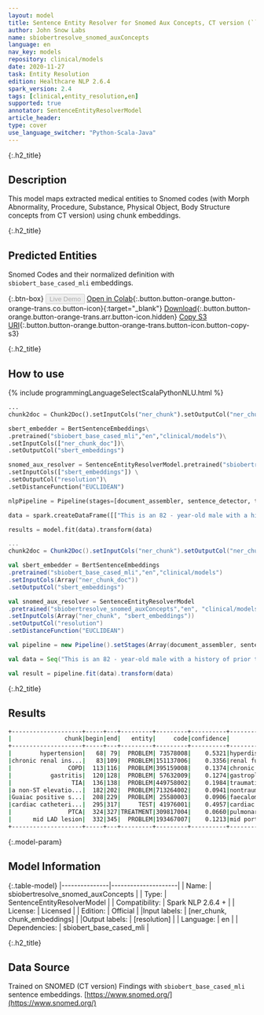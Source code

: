 ```yaml
---
layout: model
title: Sentence Entity Resolver for Snomed Aux Concepts, CT version (``sbiobert_base_cased_mli`` embeddings)
author: John Snow Labs
name: sbiobertresolve_snomed_auxConcepts
language: en
nav_key: models
repository: clinical/models
date: 2020-11-27
task: Entity Resolution
edition: Healthcare NLP 2.6.4
spark_version: 2.4
tags: [clinical,entity_resolution,en]
supported: true
annotator: SentenceEntityResolverModel
article_header:
type: cover
use_language_switcher: "Python-Scala-Java"
---
```


{:.h2_title}
## Description
This model maps extracted medical entities to Snomed codes (with Morph Abnormality, Procedure, Substance, Physical Object, Body Structure concepts from CT version) using chunk embeddings.

{:.h2_title}
## Predicted Entities 
Snomed Codes and their normalized definition with ``sbiobert_base_cased_mli`` embeddings.

{:.btn-box}
<button class="button button-orange" disabled>Live Demo</button>
[Open in Colab](https://colab.research.google.com/github/JohnSnowLabs/spark-nlp-workshop/blob/master/tutorials/Certification_Trainings/Healthcare/24.Improved_Entity_Resolvers_in_SparkNLP_with_sBert.ipynb){:.button.button-orange.button-orange-trans.co.button-icon}{:target="_blank"}
[Download](https://s3.amazonaws.com/auxdata.johnsnowlabs.com/clinical/models/sbiobertresolve_snomed_auxConcepts_en_2.6.4_2.4_1606235765319.zip){:.button.button-orange.button-orange-trans.arr.button-icon.hidden}
[Copy S3 URI](s3://auxdata.johnsnowlabs.com/clinical/models/sbiobertresolve_snomed_auxConcepts_en_2.6.4_2.4_1606235765319.zip){:.button.button-orange.button-orange-trans.button-icon.button-copy-s3}

{:.h2_title}
## How to use 
<div class="tabs-box" markdown="1">

{% include programmingLanguageSelectScalaPythonNLU.html %}

```python
...
chunk2doc = Chunk2Doc().setInputCols("ner_chunk").setOutputCol("ner_chunk_doc")

sbert_embedder = BertSentenceEmbeddings\
.pretrained("sbiobert_base_cased_mli","en","clinical/models")\
.setInputCols(["ner_chunk_doc"])\
.setOutputCol("sbert_embeddings")

snomed_aux_resolver = SentenceEntityResolverModel.pretrained("sbiobertresolve_snomed_auxConcepts","en", "clinical/models") \
.setInputCols(["sbert_embeddings"]) \
.setOutputCol("resolution")\
.setDistanceFunction("EUCLIDEAN")

nlpPipeline = Pipeline(stages=[document_assembler, sentence_detector, tokenizer, word_embeddings, clinical_ner, ner_converter, chunk2doc, sbert_embedder, snomed_aux_resolver])

data = spark.createDataFrame([["This is an 82 - year-old male with a history of prior tobacco use , hypertension , chronic renal insufficiency , COPD , gastritis , and TIA who initially presented to Braintree with a non-ST elevation MI and Guaiac positive stools , transferred to St . Margaret\'s Center for Women & Infants for cardiac catheterization with PTCA to mid LAD lesion complicated by hypotension and bradycardia requiring Atropine , IV fluids and transient dopamine possibly secondary to vagal reaction , subsequently transferred to CCU for close monitoring , hemodynamically stable at the time of admission to the CCU ."]]).toDF("text")

results = model.fit(data).transform(data)

```
```scala
...
chunk2doc = Chunk2Doc().setInputCols("ner_chunk").setOutputCol("ner_chunk_doc")

val sbert_embedder = BertSentenceEmbeddings
.pretrained("sbiobert_base_cased_mli","en","clinical/models")
.setInputCols(Array("ner_chunk_doc"))
.setOutputCol("sbert_embeddings")

val snomed_aux_resolver = SentenceEntityResolverModel
.pretrained("sbiobertresolve_snomed_auxConcepts","en", "clinical/models")
.setInputCols(Array("ner_chunk", "sbert_embeddings"))
.setOutputCol("resolution")
.setDistanceFunction("EUCLIDEAN")

val pipeline = new Pipeline().setStages(Array(document_assembler, sentence_detector, tokenizer, word_embeddings, clinical_ner, ner_converter, chunk2doc, sbert_embedder, snomed_aux_resolver))

val data = Seq("This is an 82 - year-old male with a history of prior tobacco use , hypertension , chronic renal insufficiency , COPD , gastritis , and TIA who initially presented to Braintree with a non-ST elevation MI and Guaiac positive stools , transferred to St . Margaret\'s Center for Women & Infants for cardiac catheterization with PTCA to mid LAD lesion complicated by hypotension and bradycardia requiring Atropine , IV fluids and transient dopamine possibly secondary to vagal reaction , subsequently transferred to CCU for close monitoring , hemodynamically stable at the time of admission to the CCU .").toDF("text")

val result = pipeline.fit(data).transform(data)
```

{:.h2_title}
## Results

```bash
+--------------------+-----+---+---------+---------+----------+--------------------+--------------------+
|               chunk|begin|end|   entity|     code|confidence|         resolutions|               codes|
+--------------------+-----+---+---------+---------+----------+--------------------+--------------------+
|        hypertension|   68| 79|  PROBLEM| 73578008|    0.5321|hyperdistension::...|73578008:::147849...|
|chronic renal ins...|   83|109|  PROBLEM|151137006|    0.3356|renal function ob...|151137006:::26681...|
|                COPD|  113|116|  PROBLEM|395159008|    0.1374|chronic obstructi...|395159008:::39059...|
|           gastritis|  120|128|  PROBLEM| 57632009|    0.1274|gastroplication::...|57632009:::216090...|
|                 TIA|  136|138|  PROBLEM|449758002|    0.1984|traumatic infarct...|449758002:::85844...|
|a non-ST elevatio...|  182|202|  PROBLEM|713264002|    0.0941|nontraumatic rupt...|713264002:::31036...|
|Guaiac positive s...|  208|229|  PROBLEM| 25580003|    0.0906|faecaloma:::faeca...|25580003:::891580...|
|cardiac catheteri...|  295|317|     TEST| 41976001|    0.4957|cardiac catheteri...|41976001:::141945...|
|                PTCA|  324|327|TREATMENT|309817004|    0.0660|pulmonary angiogr...|309817004:::31264...|
|      mid LAD lesion|  332|345|  PROBLEM|193467007|    0.1213|mid portion of an...|193467007:::91748...|
+--------------------+-----+---+---------+---------+----------+--------------------+--------------------+
```

{:.model-param}
## Model Information

{:.table-model}
|---------------|---------------------|
| Name:         | sbiobertresolve_snomed_auxConcepts        |
| Type:          | SentenceEntityResolverModel     |
| Compatibility: | Spark NLP 2.6.4 +               |
| License:       | Licensed            |
| Edition:       | Official          |
|Input labels:        | [ner_chunk, chunk_embeddings]     |
|Output labels:       | [resolution]                 |
| Language:      | en                  |
| Dependencies: | sbiobert_base_cased_mli |

{:.h2_title}
## Data Source
Trained on SNOMED (CT version) Findings with ``sbiobert_base_cased_mli`` sentence embeddings.
[https://www.snomed.org/](https://www.snomed.org/)